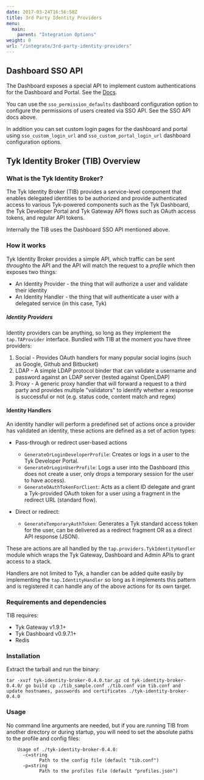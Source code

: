 ```yaml
---
date: 2017-03-24T16:56:58Z
title: 3rd Party Identity Providers
menu:
  main:
    parent: "Integration Options"
weight: 0
url: "/integrate/3rd-party-identity-providers"
---
```


## <a name="dashboard-sso"></a>Dashboard SSO API
The Dashboard exposes a special API to implement custom authentications for the Dashboard and Portal. See the [Docs](/docs/dashboard-admin-api/sso).

You can use the `sso_permission_defaults` dashboard configuration option to configure the permissions of users created via SSO API. See the SSO API docs above.

In addition you can set custom login pages for the dashboard and portal using `sso_custom_login_url` and `sso_custom_portal_login_url` dashboard configuration options.

## <a name="tib"></a>Tyk Identity Broker (TIB) Overview 

### What is the Tyk Identity Broker?

The Tyk Identity Broker (TIB) provides a service-level component that enables delegated identities to be authorized and provide authenticated access to various Tyk-powered components such as the Tyk Dashboard, the Tyk Developer Portal and Tyk Gateway API flows such as OAuth access tokens, and regular API tokens.

Internally the TIB uses the  Dashboard SSO API mentioned above.

### How it works

Tyk Identity Broker provides a simple API, which traffic can be sent *through*to the API and the API will match the request to a *profile* which then exposes two things:

*   An Identity Provider - the thing that will authorize a user and validate their identity
*   An Identity Handler - the thing that will authenticate a user with a delegated service (in this case, Tyk)

##### Identity Providers

Identity providers can be anything, so long as they implement the `tap.TAProvider` interface. Bundled with TIB at the moment you have three providers:

1.  Social - Provides OAuth handlers for many popular social logins (such as Google, Github and Bitbucket)
2.  LDAP - A simple LDAP protocol binder that can validate a username and password against an LDAP server (tested against OpenLDAP)
3.  Proxy - A generic proxy handler that will forward a request to a third party and provides multiple "validators" to identify whether a response is successful or not (e.g. status code, content match and regex)

#### Identity Handlers

An identity handler will perform a predefined set of actions once a provider has validated an identity, these actions are defined as a set of action types:

*   Pass-through or redirect user-based actions
    
    *   `GenerateOrLoginDeveloperProfile`: Creates or logs in a user to the Tyk Developer Portal.
    *   `GenerateOrLoginUserProfile`: Logs a user into the Dashboard (this does not create a user, only drops a temporary session for the user to have access).
    *   `GenerateOAuthTokenForClient`: Acts as a client ID delegate and grant a Tyk-provided OAuth token for a user using a fragment in the redirect URL (standard flow).

*   Direct or redirect:
    
    *   `GenerateTemporaryAuthToken`: Generates a Tyk standard access token for the user, can be delivered as a redirect fragment OR as a direct API response (JSON).

These are actions are all handled by the `tap.providers.TykIdentityHandler` module which wraps the Tyk Gateway, Dashboard and Admin APIs to grant access to a stack.

Handlers are not limited to Tyk, a handler can be added quite easily by implementing the `tap.IdentityHandler` so long as it implements this pattern and is registered it can handle any of the above actions for its own target.

### Requirements and dependencies

TIB requires:

*   Tyk Gateway v1.9.1+
*   Tyk Dashboard v0.9.7.1+
*   Redis

### Installation

Extract the tarball and run the binary:

`tar -xvzf tyk-identity-broker-0.4.0.tar.gz
cd tyk-identity-broker-0.4.0/
go build
cp ./tib_sample.conf ./tib.conf
vim tib.conf and update hostnames, passwords and certificates
./tyk-identity-broker-0.4.0
`

### Usage

No command line arguments are needed, but if you are running TIB from another directory or during startup, you will need to set the absolute paths to the profile and config files:

```{.copyWrapper}
    Usage of ./tyk-identity-broker-0.4.0:
      -c=string
            Path to the config file (default "tib.conf")
      -p=string
            Path to the profiles file (default "profiles.json")
```



